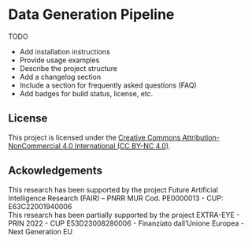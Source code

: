 # Data Generation Pipeline
TODO
- Add installation instructions
- Provide usage examples
- Describe the project structure
- Add a changelog section
- Include a section for frequently asked questions (FAQ)
- Add badges for build status, license, etc.

## License
This project is licensed under the [Creative Commons Attribution-NonCommercial 4.0 International (CC BY-NC 4.0)](https://creativecommons.org/licenses/by-nc/4.0/).


## Ackowledgements
This research has been supported by the project Future Artificial Intelligence Research (FAIR) – PNRR MUR Cod. PE0000013 - CUP: E63C22001940006 <br>
This research has been partially supported by the project EXTRA-EYE - PRIN 2022 - CUP E53D23008280006 - Finanziato dall’Unione Europea - Next Generation EU 

